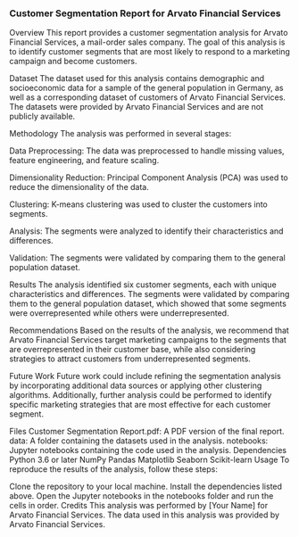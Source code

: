 ### Customer Segmentation Report for Arvato Financial Services
Overview
This report provides a customer segmentation analysis for Arvato Financial Services, a mail-order sales company. The goal of this analysis is to identify customer segments that are most likely to respond to a marketing campaign and become customers.

Dataset
The dataset used for this analysis contains demographic and socioeconomic data for a sample of the general population in Germany, as well as a corresponding dataset of customers of Arvato Financial Services. The datasets were provided by Arvato Financial Services and are not publicly available.

Methodology
The analysis was performed in several stages:

Data Preprocessing: The data was preprocessed to handle missing values, feature engineering, and feature scaling.

Dimensionality Reduction: Principal Component Analysis (PCA) was used to reduce the dimensionality of the data.

Clustering: K-means clustering was used to cluster the customers into segments.

Analysis: The segments were analyzed to identify their characteristics and differences.

Validation: The segments were validated by comparing them to the general population dataset.

Results
The analysis identified six customer segments, each with unique characteristics and differences. The segments were validated by comparing them to the general population dataset, which showed that some segments were overrepresented while others were underrepresented.

Recommendations
Based on the results of the analysis, we recommend that Arvato Financial Services target marketing campaigns to the segments that are overrepresented in their customer base, while also considering strategies to attract customers from underrepresented segments.

Future Work
Future work could include refining the segmentation analysis by incorporating additional data sources or applying other clustering algorithms. Additionally, further analysis could be performed to identify specific marketing strategies that are most effective for each customer segment.

Files
Customer Segmentation Report.pdf: A PDF version of the final report.
data: A folder containing the datasets used in the analysis.
notebooks: Jupyter notebooks containing the code used in the analysis.
Dependencies
Python 3.6 or later
NumPy
Pandas
Matplotlib
Seaborn
Scikit-learn
Usage
To reproduce the results of the analysis, follow these steps:

Clone the repository to your local machine.
Install the dependencies listed above.
Open the Jupyter notebooks in the notebooks folder and run the cells in order.
Credits
This analysis was performed by [Your Name] for Arvato Financial Services. The data used in this analysis was provided by Arvato Financial Services.